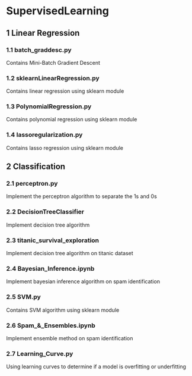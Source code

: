 # SupervisedLearning

## 1 Linear Regression
### 1.1 batch_graddesc.py
Contains Mini-Batch Gradient Descent 

### 1.2 sklearnLinearRegression.py
Contains linear regression using sklearn module

### 1.3 PolynomialRegression.py
Contains polynomial regression using sklearn module

### 1.4 lassoregularization.py
Contains lasso regression using sklearn module

## 2 Classification
### 2.1 perceptron.py
Implement the perceptron algorithm to separate the 1s and 0s

### 2.2 DecisionTreeClassifier
Implement decision tree algorithm

### 2.3 titanic_survival_exploration
Implement decision tree algorithm on titanic dataset

### 2.4 Bayesian_Inference.ipynb
Implement bayesian inference algorithm on spam identification

### 2.5 SVM.py
Contains SVM algorithm using sklearn module

### 2.6 Spam_&_Ensembles.ipynb
Implement ensemble method on spam identification

### 2.7 Learning_Curve.py
Using learning curves to determine if a model is overfitting or underfitting



